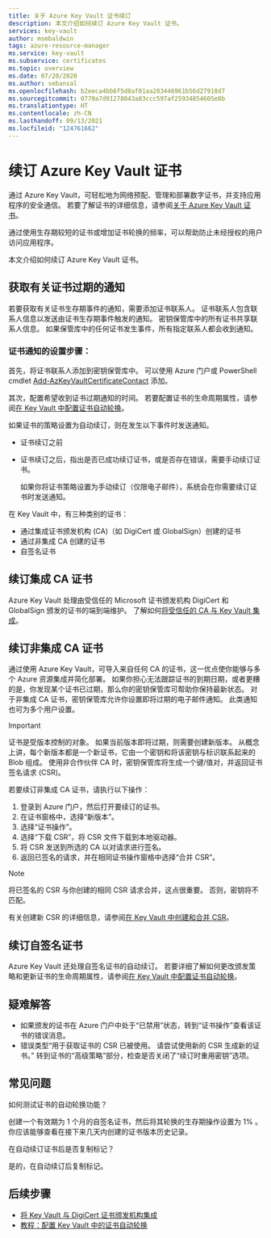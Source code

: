 ```yaml
---
title: 关于 Azure Key Vault 证书续订
description: 本文介绍如何续订 Azure Key Vault 证书。
services: key-vault
author: msmbaldwin
tags: azure-resource-manager
ms.service: key-vault
ms.subservice: certificates
ms.topic: overview
ms.date: 07/20/2020
ms.author: sebansal
ms.openlocfilehash: b2eeca4bb6f5d8af01aa283446961b56d27918d7
ms.sourcegitcommit: 0770a7d91278043a83ccc597af25934854605e8b
ms.translationtype: HT
ms.contentlocale: zh-CN
ms.lasthandoff: 09/13/2021
ms.locfileid: "124761662"
---
```

# <a name="renew-your-azure-key-vault-certificates"></a>续订 Azure Key Vault 证书

通过 Azure Key Vault，可轻松地为网络预配、管理和部署数字证书，并支持应用程序的安全通信。 若要了解证书的详细信息，请参阅[关于 Azure Key Vault 证书](./about-certificates.md)。

通过使用生存期较短的证书或增加证书轮换的频率，可以帮助防止未经授权的用户访问应用程序。

本文介绍如何续订 Azure Key Vault 证书。

## <a name="get-notified-about-certificate-expiration"></a>获取有关证书过期的通知
若要获取有关证书生存期事件的通知，需要添加证书联系人。 证书联系人包含联系人信息以发送由证书生存期事件触发的通知。 密钥保管库中的所有证书共享联系人信息。 如果保管库中的任何证书发生事件，所有指定联系人都会收到通知。

### <a name="steps-to-set-certificate-notifications"></a>证书通知的设置步骤：
首先，将证书联系人添加到密钥保管库中。 可以使用 Azure 门户或 PowerShell cmdlet [Add-AzKeyVaultCertificateContact](/powershell/module/az.keyvault/add-azkeyvaultcertificatecontact) 添加。

其次，配置希望收到证书过期通知的时间。 若要配置证书的生命周期属性，请参阅[在 Key Vault 中配置证书自动轮换](./tutorial-rotate-certificates.md#update-lifecycle-attributes-of-a-stored-certificate)。

如果证书的策略设置为自动续订，则在发生以下事件时发送通知。

- 证书续订之前
- 证书续订之后，指出是否已成功续订证书，或是否存在错误，需要手动续订证书。  

  如果你将证书策略设置为手动续订（仅限电子邮件），系统会在你需要续订证书时发送通知。  

在 Key Vault 中，有三种类别的证书：
-    通过集成证书颁发机构 (CA)（如 DigiCert 或 GlobalSign）创建的证书
-    通过非集成 CA 创建的证书
-    自签名证书

## <a name="renew-an-integrated-ca-certificate"></a>续订集成 CA 证书 
Azure Key Vault 处理由受信任的 Microsoft 证书颁发机构 DigiCert 和 GlobalSign 颁发的证书的端到端维护。 了解如何[将受信任的 CA 与 Key Vault 集成](./how-to-integrate-certificate-authority.md)。

## <a name="renew-a-nonintegrated-ca-certificate"></a>续订非集成 CA 证书 
通过使用 Azure Key Vault，可导入来自任何 CA 的证书，这一优点使你能够与多个 Azure 资源集成并简化部署。 如果你担心无法跟踪证书的到期日期，或者更糟的是，你发现某个证书已过期，那么你的密钥保管库可帮助你保持最新状态。 对于非集成 CA 证书，密钥保管库允许你设置即将过期的电子邮件通知。 此类通知也可为多个用户设置。

> [!IMPORTANT]
> 证书是受版本控制的对象。 如果当前版本即将过期，则需要创建新版本。 从概念上讲，每个新版本都是一个新证书，它由一个密钥和将该密钥与标识联系起来的 Blob 组成。 使用非合作伙伴 CA 时，密钥保管库将生成一个键/值对，并返回证书签名请求 (CSR)。

若要续订非集成 CA 证书，请执行以下操作：

1. 登录到 Azure 门户，然后打开要续订的证书。
1. 在证书窗格中，选择“新版本”。
1. 选择“证书操作”。
1. 选择“下载 CSR”，将 CSR 文件下载到本地驱动器。
1. 将 CSR 发送到所选的 CA 以对请求进行签名。
1. 返回已签名的请求，并在相同证书操作窗格中选择“合并 CSR”。

> [!NOTE]
> 将已签名的 CSR 与你创建的相同 CSR 请求合并，这点很重要。 否则，密钥将不匹配。

有关创建新 CSR 的详细信息，请参阅[在 Key Vault 中创建和合并 CSR](create-certificate-signing-request.md)。

## <a name="renew-a-self-signed-certificate"></a>续订自签名证书

Azure Key Vault 还处理自签名证书的自动续订。 若要详细了解如何更改颁发策略和更新证书的生命周期属性，请参阅[在 Key Vault 中配置证书自动轮换](./tutorial-rotate-certificates.md#update-lifecycle-attributes-of-a-stored-certificate)。

## <a name="troubleshoot"></a>疑难解答
* 如果颁发的证书在 Azure 门户中处于“已禁用”状态，转到“证书操作”查看该证书的错误消息。
* 错误类型“用于获取证书的 CSR 已被使用。 请尝试使用新的 CSR 生成新的证书。”
  转到证书的“高级策略”部分，检查是否关闭了“续订时重用密钥”选项。


## <a name="frequently-asked-questions"></a>常见问题

如何测试证书的自动轮换功能？

创建一个有效期为 1 个月的自签名证书，然后将其轮换的生存期操作设置为 1% 。 你应该能够查看在接下来几天内创建的证书版本历史记录。
  
在自动续订证书后是否复制标记？

是的，在自动续订后复制标记。

## <a name="next-steps"></a>后续步骤
*    [将 Key Vault 与 DigiCert 证书颁发机构集成](how-to-integrate-certificate-authority.md)
*    [教程：配置 Key Vault 中的证书自动轮换](tutorial-rotate-certificates.md)
